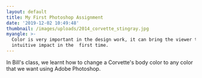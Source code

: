 ```yaml
---
layout: default
title: My First Photoshop Assignment
date: '2019-12-02 10:49:48'
thumbnail: /images/uploads/2014_corvette_stingray.jpg
myangle: >-
  Color is very important in the design work, it can bring the viewer the most
  intuitive impact in the  first time.
---
```

In Bill's class, we learnt how to change a Corvette's body color to any color that we want using Adobe Photoshop.
